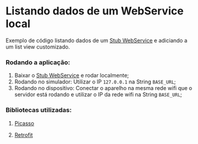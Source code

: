 Listando dados de um WebService local
==============
Exemplo de código listando dados de um [Stub WebService] e adiciando a um list view customizado.

### Rodando a aplicação:
1. Baixar o [Stub WebService] e rodar localmente;
2. Rodando no simulador: Utilizar o IP `127.0.0.1` na String `BASE_URL`;
3. Rodando no dispositivo: Conectar o aparelho na mesma rede wifi que o servidor está rodando e utilizar o IP da rede wifi na String `BASE_URL`;

### Bibliotecas utilizadas:
1. [Picasso] 
2. [Retrofit]


   [Picasso]: <http://square.github.io/picasso/>
   [Retrofit]: <http://square.github.io/retrofit/>
   [Stub WebService]: <https://github.com/wesleygalindo/android-classes/tree/master/ServidorAulaAndroid>

